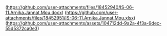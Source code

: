 (https://github.com/user-attachments/files/18452940/IS-06-11.Arnika.Jannat.Mou.docx)
(https://github.com/user-attachments/files/18452951/IS-06-11.Arnika.Jannat.Mou.xlsx)
(https://github.com/user-attachments/assets/104712dd-9a2a-4f3a-9dec-55d5372ca0e3)
